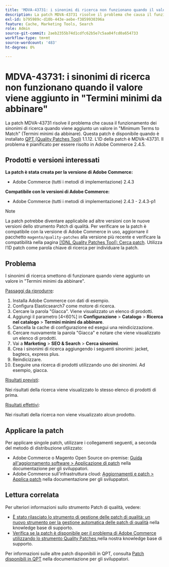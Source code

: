 ```yaml
---
title: 'MDVA-43731: i sinonimi di ricerca non funzionano quando il valore viene aggiunto in "Termini minimi da abbinare"'
description: La patch MDVA-43731 risolve il problema che causa il funzionamento dei sinonimi di ricerca quando viene aggiunto un valore in "Minimum Terms to Match" (Termini minimi da abbinare). Questa patch è disponibile quando è installato [Quality Patches Tool (QPT)](/help/announcements/adobe-commerce-announcements/magento-quality-patches-released-new-tool-to-self-serve-quality-patches.md) 1.1.12. L'ID della patch è MDVA-43731. Il problema è pianificato per essere risolto in Adobe Commerce 2.4.5.
exl-id: b795989c-d10b-443e-aebe-f3859930396a
feature: Cache, Marketing Tools, Search
role: Admin
source-git-commit: 2aeb2355b74d1cdfc62b5e7c5aa04fcd0a654733
workflow-type: tm+mt
source-wordcount: '483'
ht-degree: 0%

---
```


# MDVA-43731: i sinonimi di ricerca non funzionano quando il valore viene aggiunto in &quot;Termini minimi da abbinare&quot;

La patch MDVA-43731 risolve il problema che causa il funzionamento dei sinonimi di ricerca quando viene aggiunto un valore in &quot;Minimum Terms to Match&quot; (Termini minimi da abbinare). Questa patch è disponibile quando è installato [QPT (Quality Patches Tool)](/help/announcements/adobe-commerce-announcements/magento-quality-patches-released-new-tool-to-self-serve-quality-patches.md) 1.1.12. L&#39;ID della patch è MDVA-43731. Il problema è pianificato per essere risolto in Adobe Commerce 2.4.5.

## Prodotti e versioni interessati

**La patch è stata creata per la versione di Adobe Commerce:**

* Adobe Commerce (tutti i metodi di implementazione) 2.4.3

**Compatibile con le versioni di Adobe Commerce:**

* Adobe Commerce (tutti i metodi di implementazione) 2.4.3 - 2.4.3-p1

>[!NOTE]
>
>La patch potrebbe diventare applicabile ad altre versioni con le nuove versioni dello strumento Patch di qualità. Per verificare se la patch è compatibile con la versione di Adobe Commerce in uso, aggiornare il pacchetto `magento/quality-patches` alla versione più recente e verificare la compatibilità nella pagina [[!DNL Quality Patches Tool]: Cerca patch](https://experienceleague.adobe.com/tools/commerce-quality-patches/index.html). Utilizza l’ID patch come parola chiave di ricerca per individuare la patch.

## Problema

I sinonimi di ricerca smettono di funzionare quando viene aggiunto un valore in &quot;Termini minimi da abbinare&quot;.

<u>Passaggi da riprodurre</u>:

1. Installa Adobe Commerce con dati di esempio.
1. Configura Elasticsearch7 come motore di ricerca.
1. Cercare la parola &quot;Giacca&quot;. Viene visualizzato un elenco di prodotti.
1. Aggiungi il parametro [4&lt;60%] in **Configurazione** > **Catalogo** > **Ricerca nel catalogo** > **Termini minimi da abbinare**.
1. Cancella la cache di configurazione ed esegui una reindicizzazione.
1. Cercare nuovamente la parola &quot;Giacca&quot; e notare che viene visualizzato un elenco di prodotti.
1. Vai a **Marketing** > **SEO &amp; Search** > **Cerca sinonimi**.
1. Crea i sinonimi di ricerca aggiungendo i seguenti sinonimi: jacket, bagtecs, express plus.
1. Reindicizzare.
1. Eseguire una ricerca di prodotti utilizzando uno dei sinonimi. Ad esempio, giacca.

<u>Risultati previsti</u>:

Nei risultati della ricerca viene visualizzato lo stesso elenco di prodotti di prima.

<u>Risultati effettivi</u>:

Nei risultati della ricerca non viene visualizzato alcun prodotto.

## Applicare la patch

Per applicare singole patch, utilizzare i collegamenti seguenti, a seconda del metodo di distribuzione utilizzato:

* Adobe Commerce o Magento Open Source on-premise: [Guida all&#39;aggiornamento software > Applicazione di patch](https://experienceleague.adobe.com/en/docs/commerce-operations/tools/quality-patches-tool/usage) nella documentazione per gli sviluppatori.
* Adobe Commerce sull&#39;infrastruttura cloud: [Aggiornamenti e patch > Applica patch](https://experienceleague.adobe.com/en/docs/commerce-cloud-service/user-guide/develop/upgrade/apply-patches) nella documentazione per gli sviluppatori.

## Lettura correlata

Per ulteriori informazioni sullo strumento Patch di qualità, vedere:

* [È stato rilasciato lo strumento di gestione delle patch di qualità: un nuovo strumento per la gestione automatica delle patch di qualità](/help/announcements/adobe-commerce-announcements/magento-quality-patches-released-new-tool-to-self-serve-quality-patches.md) nella knowledge base di supporto.
* [Verifica se la patch è disponibile per il problema di Adobe Commerce utilizzando lo strumento Quality Patches ](/help/support-tools/patches-available-in-qpt-tool/check-patch-for-magento-issue-with-magento-quality-patches.md) nella nostra knowledge base di supporto.

Per informazioni sulle altre patch disponibili in QPT, consulta [Patch disponibili in QPT](https://experienceleague.adobe.com/tools/commerce-quality-patches/index.html) nella documentazione per gli sviluppatori.
